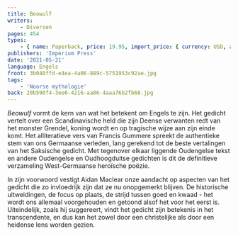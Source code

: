 ```yaml
---
title: Beowulf
writers:
    - Diversen
pages: 454
types:
    - { name: Paperback, price: 19.95, import_price: { currency: USD, amount: 18.7 }, isbn: 978-1-922602-03-9 }
publishers: 'Imperium Press'
date: '2021-05-21'
language: Engels
front: 3b040ffd-e4ea-4a06-889c-5751953c92ae.jpg
tags:
    - 'Noorse mythologie'
back: 20b590f4-3ee6-4216-aa86-4aaa76b2fb68.jpg
---
```


*Beowulf* vormt de kern van wat het betekent om Engels te zijn. Het gedicht vertelt over een Scandinavische held die zijn Deense verwanten redt van het monster Grendel, koning wordt en op tragische wijze aan zijn einde komt. Het alliteratieve vers van Francis Gummere spreekt de authentieke stem van ons Germaanse verleden, lang gerekend tot de beste vertalingen van het Saksische gedicht. Met tegenover elkaar liggende Oudengelse tekst en andere Oudengelse en Oudhoogduitse gedichten is dit de definitieve verzameling West-Germaanse heroïsche poëzie.

In zijn voorwoord vestigt Aidan Maclear onze aandacht op aspecten van het gedicht die zo invloedrijk zijn dat ze nu onopgemerkt blijven. De historische uitweidingen, de focus op plaats, de strijd tussen goed en kwaad - het wordt ons allemaal voorgehouden en getoond alsof het voor het eerst is. Uiteindelijk, zoals hij suggereert, vindt het gedicht zijn betekenis in het transcendente, en dus kan het zowel door een christelijke als door een heidense lens worden gezien.
